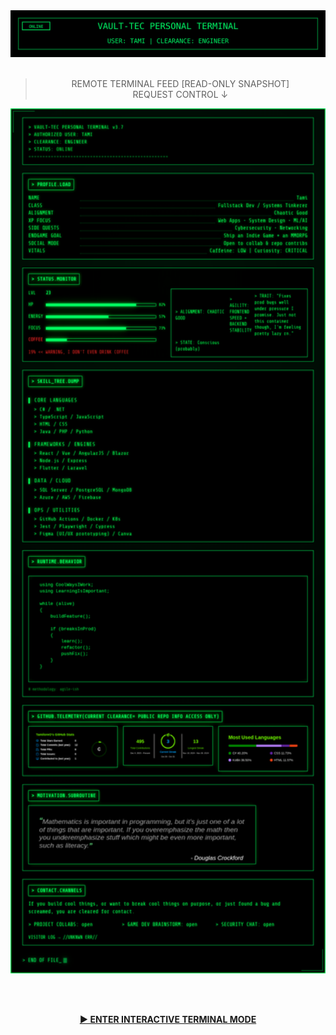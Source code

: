 <div align="center">

<img src="assets/pip-header.svg" width="600" />

<img src="assets/pip-scanlines.gif" width="0" height="0"/>

> REMOTE TERMINAL FEED [READ-ONLY SNAPSHOT]<br/>
> REQUEST CONTROL ↓

<a href="https://tamiloreo.github.io/TamiloreO/" target="_blank">
  <img
    src="assets/terminal-preview.png"
    width="800"
    alt="Open Vault-Tec Personal Terminal UI"
  />
</a>

<br/><br/>

<a href="https://tamiloreo.github.io/TamiloreO/" target="_blank">
  <b>▶ ENTER INTERACTIVE TERMINAL MODE</b>
</a>